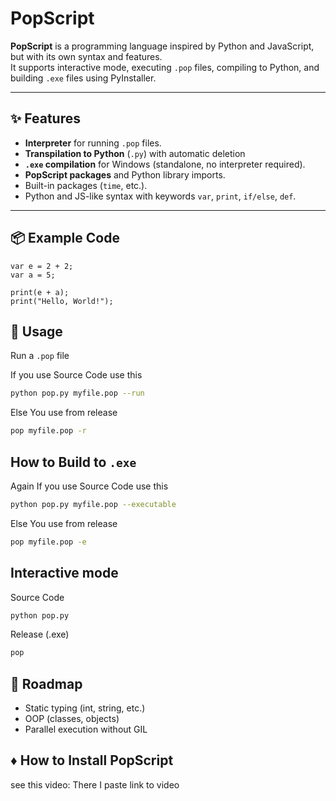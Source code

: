# PopScript

**PopScript** is a programming language inspired by Python and JavaScript, but with its own syntax and features.  
It supports interactive mode, executing `.pop` files, compiling to Python, and building `.exe` files using PyInstaller.

---

## ✨ Features
- **Interpreter** for running `.pop` files.
- **Transpilation to Python** (`.py`) with automatic deletion
- **`.exe` compilation** for Windows (standalone, no interpreter required).
- **PopScript packages** and Python library imports.
- Built-in packages (`time`, etc.).
- Python and JS-like syntax with keywords `var`, `print`, `if/else`, `def`.

---

## 📦 Example Code
```popscript
var e = 2 + 2;
var a = 5;

print(e + a);
print("Hello, World!");
```
## 🚀 Usage
Run a `.pop` file

If you use Source Code use this
```bash
python pop.py myfile.pop --run
```
Else You use from release
```bash
pop myfile.pop -r
```
## How to Build to `.exe`

Again If you use Source Code use this
```bash
python pop.py myfile.pop --executable
```
Else You use from release
```bash
pop myfile.pop -e
```
## Interactive mode
Source Code
```bash
python pop.py
```
Release (.exe)
```bash
pop
```

## 📌 Roadmap
- Static typing (int, string, etc.)
- OOP (classes, objects)
- Parallel execution without GIL

## ♦ How to Install PopScript
see this video:
There I paste link to video

